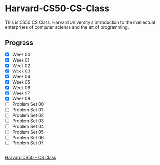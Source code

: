 # Harvard-CS50-CS-Class
This is CS50 CS Class, Harvard University's introduction to the intellectual enterprises of computer science and the art of programming.

## Progress
- [x] Week 00       
- [x] Week 01       
- [x] Week 02       
- [x] Week 03       
- [x] Week 04       
- [x] Week 05       
- [x] Week 06       
- [x] Week 07       
- [x] Week 08       
- [ ] Problem Set 00       
- [ ] Problem Set 01       
- [ ] Problem Set 02       
- [ ] Problem Set 03     
- [ ] Problem Set 04       
- [ ] Problem Set 05       
- [ ] Problem Set 06       
- [ ] Problem Set 07       

##
[Harvard CS50 - CS Class](https://cs50.harvard.edu/x/2020/)
